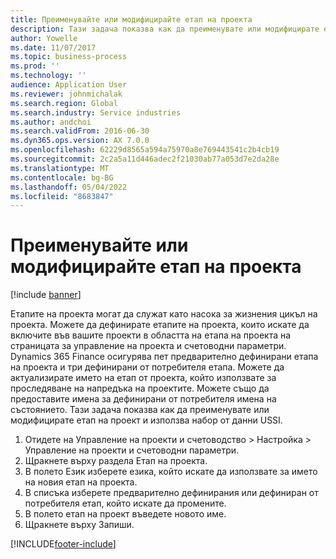 ```yaml
---
title: Преименувайте или модифицирайте етап на проекта
description: Тази задача показва как да преименувате или модифицирате етап на проект.
author: Yowelle
ms.date: 11/07/2017
ms.topic: business-process
ms.prod: ''
ms.technology: ''
audience: Application User
ms.reviewer: johnmichalak
ms.search.region: Global
ms.search.industry: Service industries
ms.author: andchoi
ms.search.validFrom: 2016-06-30
ms.dyn365.ops.version: AX 7.0.0
ms.openlocfilehash: 62229d8565a594a75970a8e769443541c2b4cb19
ms.sourcegitcommit: 2c2a5a11d446adec2f21030ab77a053d7e2da28e
ms.translationtype: MT
ms.contentlocale: bg-BG
ms.lasthandoff: 05/04/2022
ms.locfileid: "8683847"
---
```

# <a name="rename-or-modify-a-project-stage"></a>Преименувайте или модифицирайте етап на проекта

[!include [banner](../../includes/banner.md)]

Етапите на проекта могат да служат като насока за жизнения цикъл на проекта. Можете да дефинирате етапите на проекта, които искате да включите във вашите проекти в областта на етапа на проекта на страницата за управление на проекта и счетоводни параметри. Dynamics 365 Finance осигурява пет предварително дефинирани етапа на проекта и три дефинирани от потребителя етапа. Можете да актуализирате името на етап от проекта, който използвате за проследяване на напредъка на проектите. Можете също да предоставите имена за дефинирани от потребителя имена на състоянието. Тази задача показва как да преименувате или модифицирате етап на проект и използва набор от данни USSI.

1. Отидете на Управление на проекти и счетоводство > Настройка > Управление на проекти и счетоводни параметри.
2. Щракнете върху раздела Етап на проекта.
3. В полето Език изберете езика, който искате да използвате за името на новия етап на проекта.
4. В списъка изберете предварително дефинирания или дефиниран от потребителя етап, който искате да промените. 
5. В полето етап на проект въведете новото име.
6. Щракнете върху Запиши.


[!INCLUDE[footer-include](../../includes/footer-banner.md)]